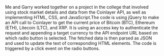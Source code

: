 Me and Garry worked together on a project in the college that involved using stock market details and data from the Coinlayer API, as well as implementing HTML, CSS, and JavaScript.The code is using jQuery to make an API call to Coinlayer to get the current price of Bitcoin (BTC), Ethereum (ETH), Litecoin (LTC), and XRP. It is using an access key to authenticate the request and appending a target currency to the API endpoint URL based on which radio button is selected. The fetched data is then parsed as JSON and used to update the text of corresponding HTML elements. The code is triggered by a click event on the radio buttons.
